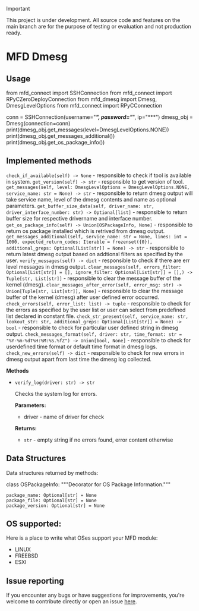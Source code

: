 > [!IMPORTANT]  
> This project is under development. All source code and features on the main branch are for the purpose of testing or evaluation and not production ready.
 
# MFD Dmesg

## Usage

from mfd_connect import SSHConnection
from mfd_connect import RPyCZeroDeployConnection
from mfd_dmesg import Dmesg, DmesgLevelOptions
from mfd_connect import RPyCConnection

conn = SSHConnection(username="***", password="***", ip="***")
dmesg_obj = Dmesg(connection=conn)
print(dmesg_obj.get_messages(level=DmesgLevelOptions.NONE))
print(dmesg_obj.get_messages_additional())
print(dmesg_obj.get_os_package_info())

## Implemented methods

`check_if_available(self) -> None` - responsible to check if tool is available in system.
`get_version(self) -> str` - responsible to get version of tool.
`get_messages(self, level: DmesgLevelOptions = DmesgLevelOptions.NONE, service_name: str = None) -> str` - responsible to return dmesg output will take service name, level of the dmesg contents and name as optional parameters.
`get_buffer_size_data(self, driver_name: str, driver_interface_number: str) -> Optional[list]` - responsible to return buffer size for respective drivername and interface number.
`get_os_package_info(self) -> Union[OSPackageInfo, None]` - responsible to return os package installed which is retrived from dmesg output.
`get_messages_additional(self, service_name: str = None, lines: int = 1000, expected_return_codes: Iterable = frozenset({0}), additional_greps: Optional[List[str]] = None) -> str` - responsible to return latest dmesg output based on addtional filters as specified by the user.
`verify_messages(self) -> dict` - responsible to check if there are err level messages in dmesg output.
`clear_messages(self, errors_filter: Optional[List[str]] = [], ignore_filter: Optional[List[str]] = [],) -> Tuple[str, List[str]]` - responsible to clear the message buffer of the kernel (dmesg).
`clear_messages_after_error(self, error_msg: str) -> Union[Tuple[str, List[str]], None]` - responsible to clear the message buffer of the kernel (dmesg) after user defined error occurred.
`check_errors(self, error_list: list) -> tuple` - responsible to check for the errors as specified by the user list or user can select from predefined list declared in constant file.
`check_str_present(self, service_name: str, lookout_str: str, additional_greps: Optional[List[str]] = None) -> bool` - responsible to check for particular user defined string in dmesg output.
`check_messages_format(self, driver: str, time_format: str = "%Y-%m-%dT%H:%M:%S.%fZ") -> Union[bool, None]` - responsible to check for userdefined time format or default time format in dmesg logs.
`check_new_errors(self) -> dict` - responsible to check for new errors in dmesg output apart from last time the dmesg log collected.

**Methods**
- `verify_log(driver: str) -> str` 

  Checks the system log for errors.

  **Parameters:**
  * driver - name of driver for check
  
  **Returns:**
  * `str` -  empty string if no errors found, error content otherwise

## Data Structures

Data structures returned by methods:

class OSPackageInfo:
    """Decorator for OS Package Information."""

    package_name: Optional[str] = None
    package_file: Optional[str] = None
    package_version: Optional[str] = None

## OS supported:

Here is a place to write what OSes support your MFD module:
* LINUX
* FREEBSD
* ESXI

## Issue reporting

If you encounter any bugs or have suggestions for improvements, you're welcome to contribute directly or open an issue [here](https://github.com/intel/mfd-dmesg/issues).